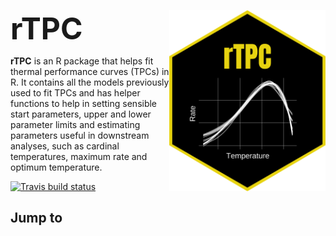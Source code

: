 <font size="35"> __rTPC__ </font> <img src="logos/hex_sticker.png" width="250" align="right" />

  __rTPC__ is an R package that helps fit thermal performance curves (TPCs) in R. It contains all the models previously used to fit TPCs and has helper functions to help in setting sensible start parameters, upper and lower parameter limits and estimating parameters useful in downstream analyses, such as cardinal temperatures, maximum rate and optimum temperature.

<!-- badges: start -->
  [![Travis build status](https://travis-ci.org/padpadpadpad/rTPC.svg?branch=master)](https://travis-ci.org/padpadpadpad/rTPC)
<!-- badges: end -->

## Jump to
